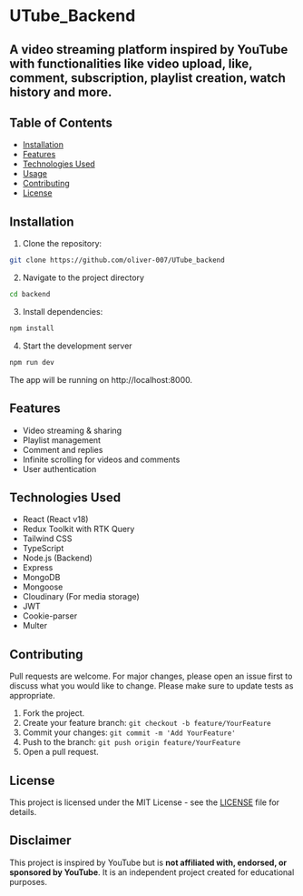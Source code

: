 # UTube_Backend

## A video streaming platform inspired by YouTube with functionalities like video upload, like, comment, subscription, playlist creation, watch history and more.

## Table of Contents

- [Installation](#installation)
- [Features](#features)
- [Technologies Used](#technologies-used)
- [Usage](#usage)
- [Contributing](#contributing)
- [License](#license)

## Installation

1. Clone the repository:

```bash
git clone https://github.com/oliver-007/UTube_backend
```

2. Navigate to the project directory

```bash
cd backend
```

3. Install dependencies:

```bash
npm install
```

4. Start the development server

```bash
npm run dev
```

The app will be running on http://localhost:8000.

## Features

- Video streaming & sharing
- Playlist management
- Comment and replies
- Infinite scrolling for videos and comments
- User authentication

## Technologies Used

- React (React v18)
- Redux Toolkit with RTK Query
- Tailwind CSS
- TypeScript
- Node.js (Backend)
- Express
- MongoDB
- Mongoose
- Cloudinary (For media storage)
- JWT
- Cookie-parser
- Multer

## Contributing

Pull requests are welcome. For major changes, please open an issue first to discuss what you would like to change. Please make sure to update tests as appropriate.

1. Fork the project.
2. Create your feature branch: `git checkout -b feature/YourFeature`
3. Commit your changes: `git commit -m 'Add YourFeature'`
4. Push to the branch: `git push origin feature/YourFeature`
5. Open a pull request.

## License

This project is licensed under the MIT License - see the [LICENSE](LICENSE) file for details.

## Disclaimer

This project is inspired by YouTube but is **not affiliated with, endorsed, or sponsored by YouTube**. It is an independent project created for educational purposes.
